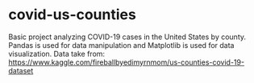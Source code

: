# covid-us-counties
Basic project analyzing COVID-19 cases in the United States by county. Pandas is used for data manipulation and Matplotlib is used for data visualization. Data take from: https://www.kaggle.com/fireballbyedimyrnmom/us-counties-covid-19-dataset
